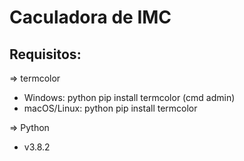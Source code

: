 # Caculadora de IMC
                                                           
## Requisitos:                                               
=> termcolor
- Windows: python pip install termcolor (cmd admin)     
- macOS/Linux: python pip install termcolor           
                                                                  
=> Python
- v3.8.2                                                            
